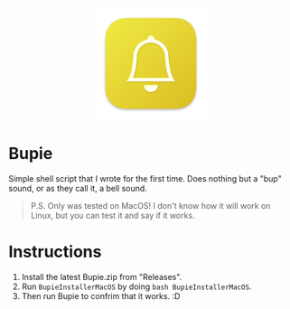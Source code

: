 <p align="center">
<img src="assets/Bupie.PNG" alt="Logo" width="200" height="200">
</p>

# Bupie
Simple shell script that I wrote for the first time. Does nothing but a "bup" sound, or as they call it, a bell sound.
> P.S. Only was tested on MacOS! I don't know how it will work on Linux, but you can test it and say if it works.

# Instructions
1. Install the latest Bupie.zip from "Releases".
2. Run `BupieInstallerMacOS` by doing `bash BupieInstallerMacOS`.
3. Then run Bupie to confrim that it works. :D
